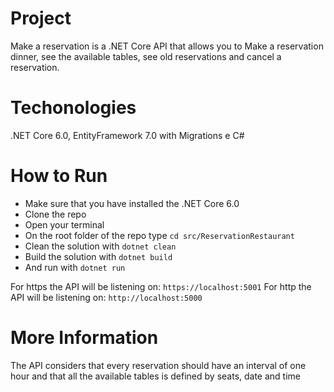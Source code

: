 # Project
Make a reservation is a .NET Core API that allows you to Make a reservation dinner, see the available tables, see old reservations and cancel a reservation.

# Techonologies
.NET Core 6.0, EntityFramework 7.0 with Migrations e C#

# How to Run
- Make sure that you have installed the .NET Core 6.0
- Clone the repo
- Open your terminal
- On the root folder of the repo type `cd src/ReservationRestaurant`
- Clean the solution with `dotnet clean`
- Build the solution with `dotnet build`
- And run with `dotnet run`

For https the API will be listening on: `https://localhost:5001`
For http the API will be listening on: `http://localhost:5000`

# More Information
The API considers that every reservation should have an interval of one hour and that all the available tables is defined by seats, date and time
